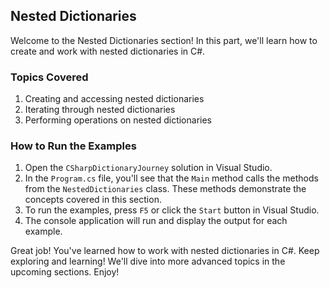 ﻿## Nested Dictionaries

Welcome to the Nested Dictionaries section! In this part, we'll learn how to create and work with nested dictionaries in C#.

### Topics Covered

1. Creating and accessing nested dictionaries
2. Iterating through nested dictionaries
3. Performing operations on nested dictionaries

### How to Run the Examples

1. Open the `CSharpDictionaryJourney` solution in Visual Studio.
2. In the `Program.cs` file, you'll see that the `Main` method calls the methods from the `NestedDictionaries` class. These methods demonstrate the concepts covered in this section.
3. To run the examples, press `F5` or click the `Start` button in Visual Studio.
4. The console application will run and display the output for each example.

Great job! You've learned how to work with nested dictionaries in C#. Keep exploring and learning! We'll dive into more advanced topics in the upcoming sections. Enjoy!

